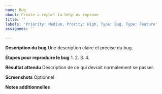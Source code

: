 ```yaml
---
name: Bug
about: Create a report to help us improve
title: ''
labels: 'Priority: Medium, Prority: High, Type: Bug, Type: Feature'
assignees: ''

---
```


**Description du bug**
Une description claire et précise du bug.

**Étapes pour reproduire le bug**
1. 
2. 
3. 
4. 

**Résultat attendu**
Description de ce qui devrait normalement se passer.

**Screenshots**
Optionnel

**Notes additionnelles**
